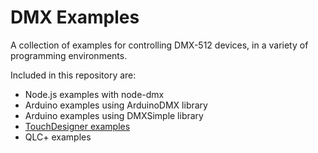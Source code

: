 # DMX Examples

A collection of examples for controlling DMX-512  devices, in a variety of programming environments.

Included in this repository are:

* Node.js examples with node-dmx
* Arduino examples using ArduinoDMX library
* Arduino examples using DMXSimple library
* [TouchDesigner examples](TouchDesigner-examples/readme.md)
* QLC+ examples
